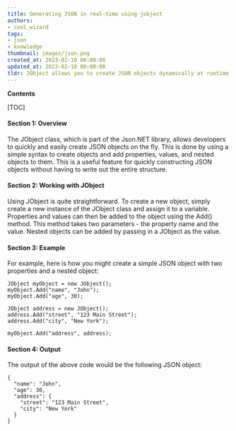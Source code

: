 ```yaml
---
title: Generating JSON in real-time using jobject
authors:
- cool_wizard
tags:
- json
- knowledge
thumbnail: images/json.png
created_at: 2023-02-10 00:00:00
updated_at: 2023-02-10 00:00:00
tldr: JObject allows you to create JSON objects dynamically at runtime.
---
```


**Contents**

[TOC]

#### Section 1: Overview

The JObject class, which is part of the Json.NET library, allows developers to quickly and easily create JSON objects on the fly. This is done by using a simple syntax to create objects and add properties, values, and nested objects to them. This is a useful feature for quickly constructing JSON objects without having to write out the entire structure.

#### Section 2: Working with JObject

Using JObject is quite straightforward. To create a new object, simply create a new instance of the JObject class and assign it to a variable. Properties and values can then be added to the object using the Add() method. This method takes two parameters - the property name and the value. Nested objects can be added by passing in a JObject as the value.

#### Section 3: Example

For example, here is how you might create a simple JSON object with two properties and a nested object:

```
JObject myObject = new JObject();
myObject.Add("name", "John");
myObject.Add("age", 30);

JObject address = new JObject();
address.Add("street", "123 Main Street");
address.Add("city", "New York");

myObject.Add("address", address);
```

#### Section 4: Output

The output of the above code would be the following JSON object:

```
{
  "name": "John",
  "age": 30,
  "address": {
    "street": "123 Main Street",
    "city": "New York"
  }
}
```
